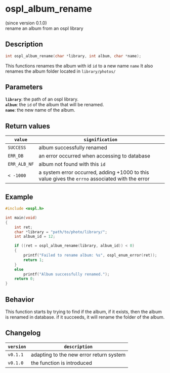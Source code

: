 # ospl_album_rename
(since version 0.1.0)  
rename an album from an ospl library



## Description

```c
int ospl_album_rename(char *library, int album, char *name);
```
This functions renames the album with id `id` to a new name `name`
It also renames the album folder located in `library/photos/`


## Parameters

**`library`**: the path of an ospl library.  
**`album`**: the  `id` of the album that will be renamed.  
**`name`**: the new name of the album.  


## Return values

| `value`      | `signification`                                                                                 |
| ------------ | ----------------------------------------------------------------------------------------------- |
| `SUCCESS`    | album successfully renamed                                                                      |
| `ERR_DB`     | an error occurred when accessing to database                                                    |
| `ERR_ALB_NF` | album not found with this `id`                                                                  |
| `< -1000`    | a system error occurred, adding +1000 to this value gives the `errno` associated with the error |


## Example

```c
#include <ospl.h>

int main(void)
{
	int ret;
	char *library = "path/to/photo/library/";
	int album_id = 12;

	if ((ret = ospl_album_rename(library, album_id)) < 0)
	{
		printf("Failed to rename album: %s", ospl_enum_error(ret));
		return 1;
	}
	else
		printf("Album successfully renamed.");
	return 0;
}
```


## Behavior

This function  starts by trying to find if the album, if it exists, then the album is renamed in database. if it succeeds, it will  rename the folder of the album.


## Changelog

| `version` | `description`                           |
| --------- | --------------------------------------- |
| `v0.1.1`  | adapting to the new error return system |
| `v0.1.0`  | the function is introduced              |
